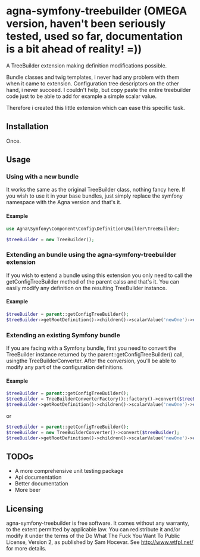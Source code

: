 # agna-symfony-treebuilder (OMEGA version, haven't been seriously tested, used so far, documentation is a bit ahead of reality! =))
A TreeBuilder extension making definition modifications possible.

Bundle classes and twig templates, i never had any problem with them when it came to extension. 
Configuration tree descriptors on the other hand, i never succeed. I couldn't help, 
but copy paste the entire treebuilder code just to be able to add for example a simple scalar value.

Therefore i created this little extension which can ease this specific task.

## Installation

Once.

## Usage

### Using with a new bundle
It works the same as the original TreeBuilder class, nothing fancy here.
If you wish to use it in your base bundles, just simply replace the symfony namespace
with the Agna version and that's it.

#### Example
```php
use Agna\Symfony\Component\Config\Definition\Builder\TreeBuilder;

$treeBuilder = new TreeBuilder();
```

### Extending an bundle using the agna-symfony-treebuilder extension
If you wish to extend a bundle using this extension you only need to call the getConfigTreeBuilder
method of the parent calss and that's it. You can easily modify any definition on the 
resulting TreeBuilder instance.

#### Example
```php
$treeBuilder = parent::getConfigTreeBuilder();
$treeBuilder->getRootDefinition()->children()->scalarValue('newOne')->end();
```

### Extending an existing Symfony bundle
If you are facing with a Symfony bundle, first you need to convert the TreeBuilder
instance returned by the parent::getConfigTreeBuilder() call, usingthe TreeBuilderConverter.
After the conversion, you'll be able to modify any part of the configuration definitions.

#### Example
```php
$treeBuilder = parent::getConfigTreeBuilder();
$treeBuilder = TreeBuilderConverterFactory()::factory()->convert($treeBuilder);
$treeBuilder->getRootDefinition()->children()->scalarValue('newOne')->end();
```

or

```php
$treeBuilder = parent::getConfigTreeBuilder();
$treeBuilder = new TreeBuilderConverter()->convert($treeBuilder);
$treeBuilder->getRootDefinition()->children()->scalarValue('newOne')->end();
```

## TODOs
- A more comprehensive unit testing package
- Api documentation
- Better documentation
- More beer

## Licensing
agna-symfony-treebuilder is free software.
It comes without any warranty, to the extent permitted by applicable law.
You can redistribute it and/or modify it under the terms of the 
Do What The Fuck You Want To Public License, Version 2, as published by Sam Hocevar.
See http://www.wtfpl.net/ for more details.
